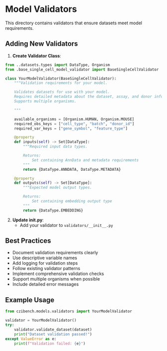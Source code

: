 # Model Validators

This directory contains validators that ensure datasets meet model requirements.

## Adding New Validators

1. **Create Validator Class**:
```python
from ..datasets.types import DataType, Organism
from .base_single_cell_model_validator import BaseSingleCellValidator

class YourModelValidator(BaseSingleCellValidator):
    """Validation requirements for your model.

    Validates datasets for use with your model.
    Requires detailed metadata about the dataset, assay, and donor information.
    Supports multiple organisms.

    """

    available_organisms = [Organism.HUMAN, Organism.MOUSE]
    required_obs_keys = ["cell_type", "batch", "donor_id"]
    required_var_keys = ["gene_symbol", "feature_type"]

    @property
    def inputs(self) -> Set[DataType]:
        """Required input data types.

        Returns:
            Set containing AnnData and metadata requirements
        """
        return {DataType.ANNDATA, DataType.METADATA}

    @property
    def outputs(self) -> Set[DataType]:
        """Expected model output types.

        Returns:
            Set containing embedding output type
        """
        return {DataType.EMBEDDING}
```

2. **Update __init__.py**:
   - Add your validator to `validators/__init__.py`

## Best Practices

- Document validation requirements clearly
- Use descriptive variable names
- Add logging for validation steps
- Follow existing validator patterns
- Implement comprehensive validation checks
- Support multiple organisms when possible
- Include detailed error messages

## Example Usage

```python
from czibench.models.validators import YourModelValidator

validator = YourModelValidator()
try:
    validator.validate_dataset(dataset)
    print("Dataset validation passed!")
except ValueError as e:
    print(f"Validation failed: {e}")
```